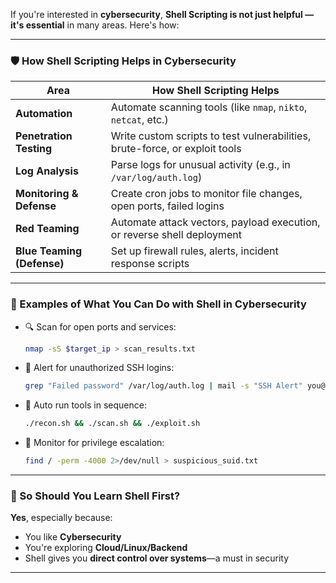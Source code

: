 If you're interested in **cybersecurity**, **Shell Scripting is not just helpful — it's essential** in many areas. Here's how:

---

### 🛡️ How Shell Scripting Helps in Cybersecurity

| Area                        | How Shell Scripting Helps                                                   |
|-----------------------------|----------------------------------------------------------------------------|
| **Automation**              | Automate scanning tools (like `nmap`, `nikto`, `netcat`, etc.)             |
| **Penetration Testing**     | Write custom scripts to test vulnerabilities, brute-force, or exploit tools|
| **Log Analysis**            | Parse logs for unusual activity (e.g., in `/var/log/auth.log`)             |
| **Monitoring & Defense**    | Create cron jobs to monitor file changes, open ports, failed logins        |
| **Red Teaming**             | Automate attack vectors, payload execution, or reverse shell deployment    |
| **Blue Teaming (Defense)**  | Set up firewall rules, alerts, incident response scripts                   |

---

### 📁 Examples of What You Can Do with Shell in Cybersecurity

- 🔍 Scan for open ports and services:
  ```bash
  nmap -sS $target_ip > scan_results.txt
  ```

- 🚨 Alert for unauthorized SSH logins:
  ```bash
  grep "Failed password" /var/log/auth.log | mail -s "SSH Alert" you@example.com
  ```

- 🧪 Auto run tools in sequence:
  ```bash
  ./recon.sh && ./scan.sh && ./exploit.sh
  ```

- 🛑 Monitor for privilege escalation:
  ```bash
  find / -perm -4000 2>/dev/null > suspicious_suid.txt
  ```

---

### 🧠 So Should You Learn Shell First?

**Yes**, especially because:
- You like **Cybersecurity**
- You're exploring **Cloud/Linux/Backend**
- Shell gives you **direct control over systems**—a must in security

---

